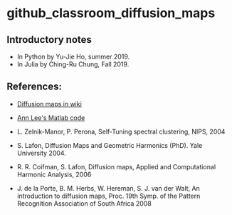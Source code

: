 # github_classroom_diffusion_maps

## Introductory notes

* In Python by Yu-Jie Ho, summer 2019.
* In Julia by Ching-Ru Chung, Fall 2019.


## References:

* [Diffusion maps in wiki](https://en.wikipedia.org/wiki/Diffusion_map)

* [Ann Lee's Matlab code](http://www.stat.cmu.edu/~annlee/software.htm?fbclid=IwAR2J8KHkhS_XpRae-V9UZr2dGmYZKKFBoz_-f-I8sMlxFt1J_O2NdmK1MQk)

* L. Zelnik-Manor, P. Perona, Self-Tuning spectral clustering, NIPS, 2004

* S. Lafon, Diffusion Maps and Geometric Harmonics (PhD). Yale University 2004.

* R. R. Coifman, S. Lafon, Diffusion maps, Applied and Computational Harmonic Analysis, 2006

* J. de la Porte, B. M. Herbs, W. Hereman, S. J. van der Walt, An introduction to diffusion maps, Proc. 19th Symp. of the Pattern Recognition Association of South Africa 2008




